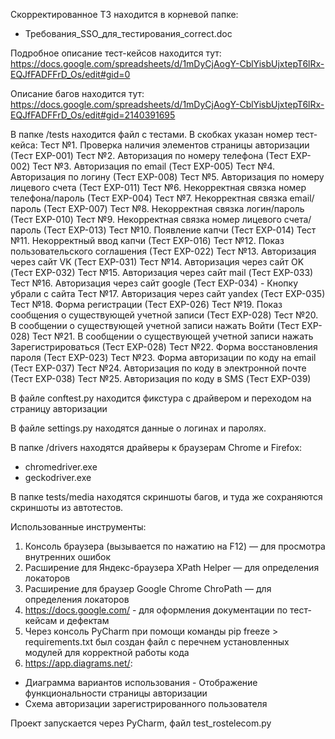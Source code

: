 Скорректированное ТЗ находится в корневой папке:
- Требования_SSO_для_тестирования_correct.doc

Подробное описание тест-кейсов находится тут:
https://docs.google.com/spreadsheets/d/1mDyCjAogY-CblYisbUjxtepT6lRx-EQJfFADFFrD_Os/edit#gid=0

Описание багов находится тут:
https://docs.google.com/spreadsheets/d/1mDyCjAogY-CblYisbUjxtepT6lRx-EQJfFADFFrD_Os/edit#gid=2140391695

В папке /tests находится файл с тестами. В скобках указан номер тест-кейса:
Тест №1. Проверка наличия элементов страницы авторизации (Тест EXP-001)
Тест №2. Авторизация по номеру телефона (Тест EXP-002)
Тест №3. Авторизация по email (Тест EXP-005)
Тест №4. Авторизация по логину (Тест EXP-008)
Тест №5. Авторизация по номеру лицевого счета (Тест EXP-011)
Тест №6. Некорректная связка номер телефона/пароль (Тест EXP-004)
Тест №7. Некорректная связка email/пароль (Тест EXP-007)
Тест №8. Некорректная связка логин/пароль (Тест EXP-010)
Тест №9. Некорректная связка номер лицевого счета/пароль (Тест EXP-013)
Тест №10. Появление капчи (Тест EXP-014)
Тест №11. Некорректный ввод капчи (Тест EXP-016)
Тест №12. Показ пользовательского соглашения (Тест EXP-022)
Тест №13. Авторизация через сайт VK (Тест EXP-031)
Тест №14. Авторизация через сайт OK (Тест EXP-032)
Тест №15. Авторизация через сайт mail (Тест EXP-033)
Тест №16. Авторизация через сайт google (Тест EXP-034) - Кнопку убрали с сайта
Тест №17. Авторизация через сайт yandex (Тест EXP-035)
Тест №18. Форма регистрации (Тест EXP-026)
Тест №19. Показ сообщения о существующей учетной записи (Тест EXP-028)
Тест №20. В сообщении о существующей учетной записи нажать Войти (Тест EXP-028)
Тест №21. В сообщении о существующей учетной записи нажать Зарегистрироваться (Тест EXP-028)
Тест №22. Форма восстановления пароля (Тест EXP-023)
Тест №23. Форма авторизации по коду на email (Тест EXP-037)
Тест №24. Авторизация по коду в электронной почте (Тест EXP-038)
Тест №25. Авторизация по коду в SMS (Тест EXP-039)


В файле conftest.py находится фикстура с драйвером и переходом на страницу авторизации

В файле settings.py находятся данные о логинах и паролях.

В папке /drivers находятся драйверы к браузерам Chrome и Firefox:
- chromedriver.exe
- geckodriver.exe

В папке tests/media находятся скриншоты багов, и туда же сохраняются скриншоты из автотестов.

Использованные инструменты:

1. Консоль браузера (вызывается по нажатию на F12) — для просмотра внутренних ошибок
2. Расширение для Яндекс-браузера XPath Helper — для определения локаторов
3. Расширение для браузер Google Chrome ChroPath — для определения локаторов
4. https://docs.google.com/ - для оформления документации по тест-кейсам и дефектам
5. Через консоль PyCharm при помощи команды pip freeze > requirements.txt был создан файл с перечнем установленных модулей для корректной работы кода
6. https://app.diagrams.net/:
  - Диаграмма вариантов использования - Отображение функциональности страницы авторизации 
  - Схема авторизации зарегистрированного пользователя


Проект запускается через PyCharm, файл test_rostelecom.py